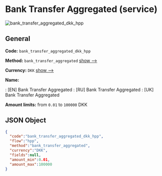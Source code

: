 
# Bank Transfer Aggregated (service) 
![bank_transfer_aggregated_dkk_hpp](https://static.openfintech.io/payment_methods/bank_transfer_aggregated_dkk_hpp/logo.svg?w=400&c=v0.59.26#w200)  

## General 
 
**Code:** `bank_transfer_aggregated_dkk_hpp` 
 
**Method:** `bank_transfer_aggregated` 
 [show -->](/payment-methods/bank_transfer_aggregated/) 
 
**Currency:** `DKK` [show -->](/currencies/DKK/) 
 
**Name:** 
 
:	[EN] Bank Transfer Aggregated 
:	[RU] Bank Transfer Aggregated 
:	[UK] Bank Transfer Aggregated 
 
**Amount limits:** from `0.01` to `100000` DKK 

## JSON Object 

```json
{
  "code":"bank_transfer_aggregated_dkk_hpp",
  "flow":"hpp",
  "method":"bank_transfer_aggregated",
  "currency":"DKK",
  "fields":null,
  "amount_min":0.01,
  "amount_max":100000
}
```  
